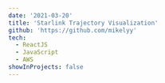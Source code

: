 ```yaml
---
date: '2021-03-20'
title: 'Starlink Trajectory Visualization'
github: 'https://github.com/mikelyy'
tech:
  - ReactJS
  - JavaScript
  - AWS
showInProjects: false
---
```

